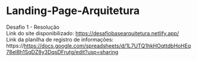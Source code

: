# Landing-Page-Arquitetura
Desafio 1 - Resolução <br>
Link do site disponibilizado: https://desafiobasearquitetura.netlify.app/ <br>
Link da planilha de registro de informações: https://https://docs.google.com/spreadsheets/d/1L7UTQ1hkHOqttdbHoHEq78el8h1SqDZ8y3DqsDFrutg/edit?usp=sharing
